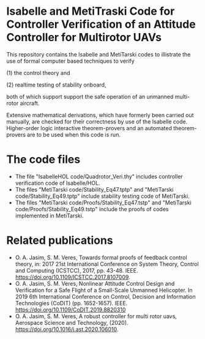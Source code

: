 # Isabelle and MetiTraski Code for Controller Verification of an Attitude Controller for Multirotor UAVs


This repository contains the Isabelle and MetiTarski codes to illistrate the use of 
formal computer based techniques to verify 

(1) the control theory and

(2) realtime testing of stability onboard, 

both of which support support the safe operation of an unmanned multi-rotor aircraft. 

Extensive  mathematical derivations, which have formerly been carried out manually, 
are checked for their correctness by use of the Isabelle code. Higher-order logic 
interactive theorem-provers and an automated theorem-provers are to be used when 
this code is run.  

# The code files
  * The file "IsabelleHOL code/Quadrotor_Veri.thy" includes controller verification code of Isabelle/HOL.
  * The files "MetiTarski code/Stability_Eq47.tptp" and "MetiTarski code/Stability_Eq49.tptp" include stability testing code of MetiTarski.
  * The files "MetiTarski code/Proofs/Stability_Eq47.tstp" and "MetiTarski code/Proofs/Stability_Eq49.tstp" include the proofs of codes implemented in MetiTarski.



# Related publications

* O. A. Jasim, S. M. Veres, Towards formal proofs of feedback control theory, in: 2017 21st International Conference on System Theory, Control and Computing (ICSTCC), 2017, pp. 43-48. IEEE. https://doi.org/10.1109/ICSTCC.2017.8107009. 
* O. A. Jasim, S. M. Veres, Nonlinear Attitude Control Design and Verification for a Safe Flight of a Small-Scale Unmanned Helicopter. In 2019 6th International Conference on Control, Decision and Information Technologies (CoDIT) (pp. 1652-1657). IEEE. https://doi.org/10.1109/CoDIT.2019.8820310
* O. A. Jasim, S. M. Veres, A robust controller for multi rotor uavs, Aerospace Science and Technology, (2020). https://doi.org/10.1016/j.ast.2020.106010.

